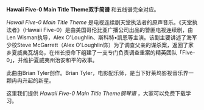 

**Hawaii Five-0 Main Title Theme双手简谱** 和五线谱完全对应。

_Hawaii Five-0 Main Title Theme_ 是电视连续剧天堂执法者的原声音乐。《天堂执法者》（Hawaii
Five-0）是由美国哥伦比亚广播公司出品的警匪电视连续剧，由Len Wisman执导，Alex
O'Loughlin、斯科特•凯恩等主演。该剧主要讲述了海军少校Steve McGarrett（Alex
O'Loughlin饰）为了调查父亲的谋杀案，返回了家乡夏威夷瓦胡岛，在州长授命下组建了一支专门负责调查重案的精英团队「Five-0」，并维护夏威夷州治安和平的故事。

此曲由Brian Tyler创作。Brian Tyler，电影配乐师，是当下好莱坞影视音乐界一颗冉冉升起的新星。

这里我们提供 _Hawaii Five-0 Main Title Theme钢琴谱_ ，大家可以免费下载学习。

